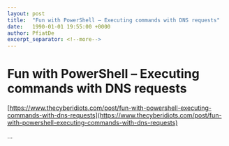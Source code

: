 ```yaml
---
layout: post
title:  "Fun with PowerShell – Executing commands with DNS requests"
date:   1990-01-01 19:55:00 +0000
author: PfiatDe
excerpt_separator: <!--more-->
---
```


# Fun with PowerShell – Executing commands with DNS requests
[https://www.thecyberidiots.com/post/fun-with-powershell-executing-commands-with-dns-requests](https://www.thecyberidiots.com/post/fun-with-powershell-executing-commands-with-dns-requests)

...
<!--more-->

